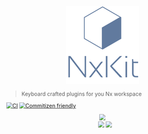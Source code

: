 <p style="width: 100%" align="center">
<img src="docs/nxkit-isologo.png">
</p>

> Keyboard crafted plugins for you Nx workspace

[![CI](https://github.com/nxkit/nxkit/actions/workflows/ci.yml/badge.svg)](https://github.com/nxkit/nxkit/actions/workflows/ci.yml)
[![Commitizen friendly](https://img.shields.io/badge/commitizen-friendly-brightgreen.svg)](http://commitizen.github.io/cz-cli/)

<p style="text-align: center;">
<img src="https://raw.githubusercontent.com/nrwl/nx/master/images/nx-logo.png" width="100">
<br>
<a href="/packages/playwright" style="margin-left: 1em;"><img src="https://playwright.dev/img/playwright-logo.svg" width="70"></a>
<a href="/packages/style-dictionary"><img src="https://amzn.github.io/style-dictionary/assets/logo.png" width="70"></a>
</p>
